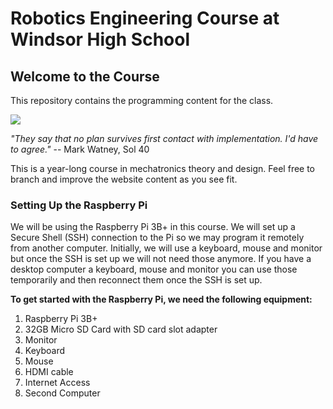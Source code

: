 <h1>Robotics Engineering Course at Windsor High School</h1>
<h2>Welcome to the Course</h2>
<p>This repository contains the programming content for the class.</p>
<img src="https://www.nasa.gov/sites/default/files/styles/ubernode_alt_horiz/public/thumbnails/image/df-20457_rv2.jpg">
<p><i>"They say that no plan survives first contact with implementation.  I'd have to agree."</i> -- Mark Watney, Sol 40</p>
<p>This is a year-long course in mechatronics theory and design.  Feel free to branch and improve the website content as you see fit.</p>

<h3>Setting Up the Raspberry Pi</h3>
<p>We will be using the Raspberry Pi 3B+ in this course.  We will set up a Secure Shell (SSH) connection to the Pi so we may program it remotely from another computer.  Initially, we will use a keyboard, mouse and monitor but once the SSH is set up we will not need those anymore.  If you have a desktop computer a keyboard, mouse and monitor you can use those temporarily and then reconnect them once the SSH is set up.</p>
<p><b>To get started with the Raspberry Pi, we need the following equipment:</b></p>
<ol>
  <li>Raspberry Pi 3B+</li>
  <li>32GB Micro SD Card with SD card slot adapter</li>
  <li>Monitor</li>
  <li>Keyboard</li>
  <li>Mouse</li>
  <li>HDMI cable</li>
  <li>Internet Access</li>
  <li>Second Computer</li>
